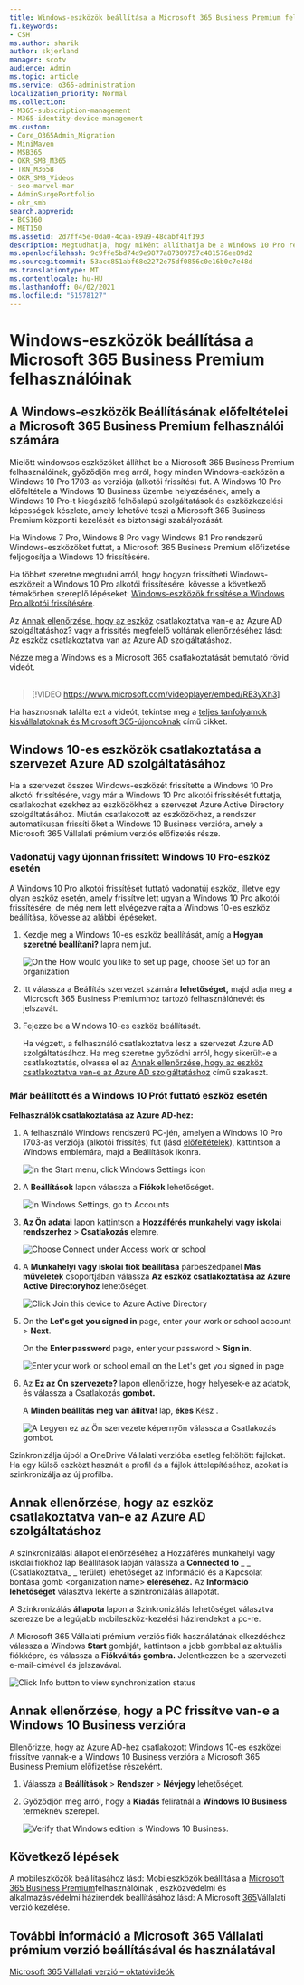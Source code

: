 ```yaml
---
title: Windows-eszközök beállítása a Microsoft 365 Business Premium felhasználóinak
f1.keywords:
- CSH
ms.author: sharik
author: skjerland
manager: scotv
audience: Admin
ms.topic: article
ms.service: o365-administration
localization_priority: Normal
ms.collection:
- M365-subscription-management
- M365-identity-device-management
ms.custom:
- Core_O365Admin_Migration
- MiniMaven
- MSB365
- OKR_SMB_M365
- TRN_M365B
- OKR_SMB_Videos
- seo-marvel-mar
- AdminSurgePortfolio
- okr_smb
search.appverid:
- BCS160
- MET150
ms.assetid: 2d7ff45e-0da0-4caa-89a9-48cabf41f193
description: Megtudhatja, hogy miként állíthatja be a Windows 10 Pro rendszerű Windows-eszközöket a Microsoft 365 Business Premium felhasználóinak, és hogyan engedélyezve a központi felügyelet és a biztonsági vezérlők használatát.
ms.openlocfilehash: 9c9ffe5bd74d9e9877a87309757c481576ee89d2
ms.sourcegitcommit: 53acc851abf68e2272e75df0856c0e16b0c7e48d
ms.translationtype: MT
ms.contentlocale: hu-HU
ms.lasthandoff: 04/02/2021
ms.locfileid: "51578127"
---
```

# <a name="set-up-windows-devices-for-microsoft-365-business-premium-users"></a>Windows-eszközök beállítása a Microsoft 365 Business Premium felhasználóinak

## <a name="prerequisites-for-setting-up-windows-devices-for-microsoft-365-business-premium-users"></a>A Windows-eszközök Beállításának előfeltételei a Microsoft 365 Business Premium felhasználói számára

Mielőtt windowsos eszközöket állíthat be a Microsoft 365 Business Premium felhasználóinak, győződjön meg arról, hogy minden Windows-eszközön a Windows 10 Pro 1703-as verziója (alkotói frissítés) fut. A Windows 10 Pro előfeltétele a Windows 10 Business üzembe helyezésének, amely a Windows 10 Pro-t kiegészítő felhőalapú szolgáltatások és eszközkezelési képességek készlete, amely lehetővé teszi a Microsoft 365 Business Premium központi kezelését és biztonsági szabályozását.
  
Ha Windows 7 Pro, Windows 8 Pro vagy Windows 8.1 Pro rendszerű Windows-eszközöket futtat, a Microsoft 365 Business Premium előfizetése feljogosítja a Windows 10 frissítésére.
  
Ha többet szeretne megtudni arról, hogy hogyan frissítheti Windows-eszközeit a Windows 10 Pro alkotói frissítésére, kövesse a következő témakörben szereplő lépéseket: [Windows-eszközök frissítése a Windows Pro alkotói frissítésére](upgrade-to-windows-pro-creators-update.md).
  
Az [Annak ellenőrzése, hogy az eszköz](#verify-the-device-is-connected-to-azure-ad) csatlakoztatva van-e az Azure AD szolgáltatáshoz? vagy a frissítés megfelelő voltának ellenőrzéséhez lásd: Az eszköz csatlakoztatva van az Azure AD szolgáltatáshoz.

Nézze meg a Windows és a Microsoft 365 csatlakoztatását bemutató rövid videót.<br><br>

> [!VIDEO https://www.microsoft.com/videoplayer/embed/RE3yXh3] 

Ha hasznosnak találta ezt a videót, tekintse meg a [teljes tanfolyamok kisvállalatoknak és Microsoft 365-újoncoknak](https://support.microsoft.com/office/6ab4bbcd-79cf-4000-a0bd-d42ce4d12816) című cikket.
  
## <a name="join-windows-10-devices-to-your-organizations-azure-ad"></a>Windows 10-es eszközök csatlakoztatása a szervezet Azure AD szolgáltatásához

Ha a szervezet összes Windows-eszközét frissítette a Windows 10 Pro alkotói frissítésére, vagy már a Windows 10 Pro alkotói frissítését futtatja, csatlakozhat ezekhez az eszközökhez a szervezet Azure Active Directory szolgáltatásához. Miután csatlakozott az eszközökhez, a rendszer automatikusan frissíti őket a Windows 10 Business verzióra, amely a Microsoft 365 Vállalati prémium verziós előfizetés része.
  
### <a name="for-a-brand-new-or-newly-upgraded-windows-10-pro-device"></a>Vadonatúj vagy újonnan frissített Windows 10 Pro-eszköz esetén

A Windows 10 Pro alkotói frissítését futtató vadonatúj eszköz, illetve egy olyan eszköz esetén, amely frissítve lett ugyan a Windows 10 Pro alkotói frissítésére, de még nem lett elvégezve rajta a Windows 10-es eszköz beállítása, kövesse az alábbi lépéseket.
  
1. Kezdje meg a Windows 10-es eszköz beállítását, amíg a **Hogyan szeretné beállítani?** lapra nem jut. 
    
    ![On the How would you like to set up page, choose Set up for an organization](../media/1b0b2dba-00bb-4a99-a729-441479220cb7.png)
  
2. Itt válassza a Beállítás szervezet számára **lehetőséget,** majd adja meg a Microsoft 365 Business Premiumhoz tartozó felhasználónevét és jelszavát. 
    
3. Fejezze be a Windows 10-es eszköz beállítását.
    
   Ha végzett, a felhasználó csatlakoztatva lesz a szervezet Azure AD szolgáltatásához. Ha meg szeretne győződni arról, hogy sikerült-e a csatlakoztatás, olvassa el az [Annak ellenőrzése, hogy az eszköz csatlakoztatva van-e az Azure AD szolgáltatáshoz](#verify-the-device-is-connected-to-azure-ad) című szakaszt. 
  
### <a name="for-a-device-already-set-up-and-running-windows-10-pro"></a>Már beállított és a Windows 10 Prót futtató eszköz esetén

 **Felhasználók csatlakoztatása az Azure AD-hez:**
  
1. A felhasználó Windows rendszerű PC-jén, amelyen a Windows 10 Pro 1703-as verziója (alkotói frissítés) fut (lásd [előfeltételek](pre-requisites-for-data-protection.md)), kattintson a Windows emblémára, majd a Beállítások ikonra.
  
   ![In the Start menu, click Windows Settings icon](../media/74e1ce9a-1554-4761-beb9-330b176e9b9d.png)
  
2. A **Beállítások** lapon válassza a **Fiókok** lehetőséget.
  
   ![In Windows Settings, go to Accounts](../media/472fd688-d111-4788-9fbb-56a00fbdc24d.png)
  
3. **Az Ön adatai** lapon kattintson a **Hozzáférés munkahelyi vagy iskolai rendszerhez** \> **Csatlakozás** elemre.
  
   ![Choose Connect under Access work or school](../media/af3a4e3f-f9b9-4969-b3e2-4ef99308090c.png)
  
4. A **Munkahelyi vagy iskolai fiók beállítása** párbeszédpanel **Más műveletek** csoportjában válassza **Az eszköz csatlakoztatása az Azure Active Directoryhoz** lehetőséget.
  
   ![Click Join this device to Azure Active Directory](../media/fb709a1b-05a9-4750-9cb9-e097f4412cba.png)
  
5. On the **Let's get you signed in** page, enter your work or school account \> **Next**.
  
   On the **Enter password** page, enter your password \> **Sign in**.
  
   ![Enter your work or school email on the Let's get you signed in page](../media/f70eb148-b1d2-4ba3-be38-7317eaf0321a.png)
  
6. Az **Ez az Ön szervezete?** lapon ellenőrizze, hogy helyesek-e az adatok, és válassza a Csatlakozás **gombot.**
  
   A **Minden beállítás meg van állítva!** lap, **ékes** Kész .
  
   ![A Legyen ez az Ön szervezete képernyőn válassza a Csatlakozás gombot.](../media/c749c0a2-5191-4347-a451-c062682aa1fb.png)
  
Szinkronizálja újból a OneDrive Vállalati verzióba esetleg feltöltött fájlokat. Ha egy külső eszközt használt a profil és a fájlok áttelepítéséhez, azokat is szinkronizálja az új profilba.
  
## <a name="verify-the-device-is-connected-to-azure-ad"></a>Annak ellenőrzése, hogy az eszköz csatlakoztatva van-e az Azure AD szolgáltatáshoz

A szinkronizálási állapot ellenőrzéséhez a Hozzáférés munkahelyi vagy iskolai fiókhoz lap Beállítások lapján válassza a **Connected to** _ _ (Csatlakoztatva_ _ terület) lehetőséget az  Információ és a Kapcsolat bontása gomb \<organization name\> **eléréséhez.**  Az **Információ lehetőséget** választva lekérte a szinkronizálás állapotát. 
  
A Szinkronizálás **állapota** lapon  a Szinkronizálás lehetőséget választva szerezze be a legújabb mobileszköz-kezelési házirendeket a pc-re.
  
A Microsoft 365 Vállalati prémium verziós fiók használatának elkezdéshez válassza a Windows **Start** gombját, kattintson a jobb gombbal az aktuális fiókképre, és válassza a **Fiókváltás gombra.** Jelentkezzen be a szervezeti e-mail-címével és jelszavával.
  
![Click Info button to view synchronization status](../media/818f7043-adbf-402a-844a-59d50034911d.png)
  
## <a name="verify-the-pc-is-upgraded-to-windows-10-business"></a>Annak ellenőrzése, hogy a PC frissítve van-e a Windows 10 Business verzióra

Ellenőrizze, hogy az Azure AD-hez csatlakozott Windows 10-es eszközei frissítve vannak-e a Windows 10 Business verzióra a Microsoft 365 Business Premium előfizetése részeként.
  
1. Válassza a **Beállítások** \> **Rendszer** \> **Névjegy** lehetőséget.
    
2. Győződjön meg arról, hogy a **Kiadás** feliratnál a **Windows 10 Business** terméknév szerepel.
    
    ![Verify that Windows edition is Windows 10 Business.](../media/ff660fc8-d3ba-431b-89a5-f5abded96c4d.png)
  
## <a name="next-steps"></a>Következő lépések

A mobileszközök beállításához lásd: Mobileszközök beállítása a [Microsoft 365 Business Premium](set-up-mobile-devices.md)felhasználóinak , eszközvédelmi és alkalmazásvédelmi házirendek beállításához lásd: A Microsoft [365](manage.md)Vállalati verzió kezelése.
  
## <a name="for-more-on-setting-up-and-using-microsoft-365-business-premium"></a>További információ a Microsoft 365 Vállalati prémium verzió beállításával és használatával

[Microsoft 365 Vállalati verzió – oktatóvideók](https://support.microsoft.com/office/6ab4bbcd-79cf-4000-a0bd-d42ce4d12816)
